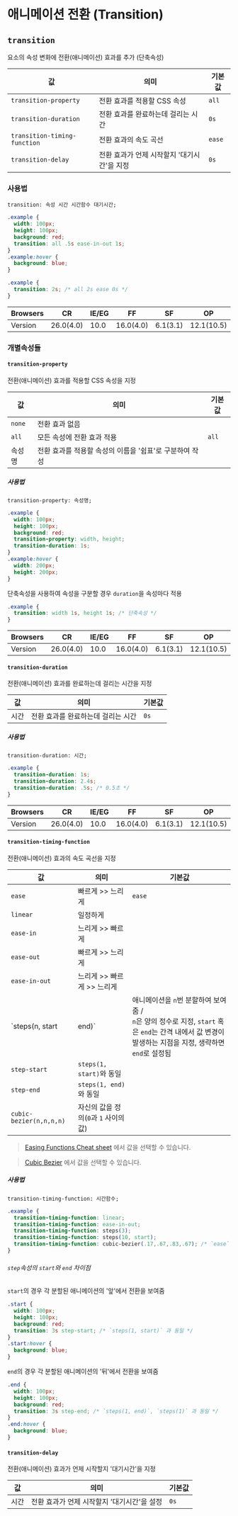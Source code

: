 # 애니메이션 전환 (Transition)

## `transition`

요소의 속성 변화에 전환(애니메이션) 효과를 추가 (단축속성)

| 값 | 의미 | 기본값 |
|---|---|---|
| `transition-property` | 전환 효과를 적용할 CSS 속성 | `all` |
| `transition-duration` | 전환 효과를 완료하는데 걸리는 시간 | `0s` |
| `transition-timing-function` | 전환 효과의 속도 곡선 | `ease` |
| `transition-delay` | 전환 효과가 언제 시작할지 '대기시간'을 지정 | `0s` |

### 사용법

```
transition: 속성 시간 시간함수 대기시간;
```

```css
.example {
  width: 100px;
  height: 100px;
  background: red;
  transition: all .5s ease-in-out 1s;
}
.example:hover {
  background: blue;
}
```

```css
.example {
  transition: 2s; /* all 2s ease 0s */
}
```

| Browsers | CR | IE/EG | FF | SF | OP |
|---|---|---|---|---|---|
| Version | 26.0(4.0) | 10.0 | 16.0(4.0) | 6.1(3.1) | 12.1(10.5) |

### 개별속성들

#### `transition-property`

전환(애니메이션) 효과를 적용할 CSS 속성을 지정

| 값 | 의미 | 기본값 |
|---|---|---|
| `none` | 전환 효과 없음 |  |
| `all` | 모든 속성에 전환 효과 적용 | `all` |
| 속성명 | 전환 효과를 적용할 속성의 이름을 '쉼표'로 구분하여 작성 |  |

##### 사용법

```
transition-property: 속성명;
```

```css
.example {
  width: 100px;
  height: 100px;
  background: red;
  transition-property: width, height;
  transition-duration: 1s;
}
.example:hover {
  width: 200px;
  height: 200px;
}
```

단축속성을 사용하여 속성을 구분할 경우 `duration`을 속성마다 적용

```css
.example {
  transition: width 1s, height 1s; /* 단축속성 */
}
```

| Browsers | CR | IE/EG | FF | SF | OP |
|---|---|---|---|---|---|
| Version | 26.0(4.0) | 10.0 | 16.0(4.0) | 6.1(3.1) | 12.1(10.5) |

#### `transition-duration`

전환(애니메이션) 효과를 완료하는데 걸리는 시간을 지정

| 값 | 의미 | 기본값 |
|---|---|---|
| 시간 | 전환 효과를 완료하는데 걸리는 시간 | `0s` |

##### 사용법

```
transition-duration: 시간;
```

```css
.example {
  transition-duration: 1s;
  transition-duration: 2.4s;
  transition-duration: .5s; /* 0.5초 */
}
```

| Browsers | CR | IE/EG | FF | SF | OP |
|---|---|---|---|---|---|
| Version | 26.0(4.0) | 10.0 | 16.0(4.0) | 6.1(3.1) | 12.1(10.5) |

#### `transition-timing-function`

전환(애니메이션) 효과의 속도 곡선을 지정

| 값 | 의미 | 기본값 |
|---|---|---|
| `ease` | 빠르게 >> 느리게 | `ease` |
| `linear` | 일정하게 |  |
| `ease-in` | 느리게 >> 빠르게 |  |
| `ease-out` | 빠르게 >> 느리게 |  |
| `ease-in-out` | 느리게 >> 빠르게 >> 느리게 |  |
| `steps(n, start|end)` | 애니메이션을 `n`번 분할하여 보여줌 /<br>`n`은 양의 정수로 지정, `start` 혹은 `end`는 간격 내에서 값 변경이 발생하는 지점을 지정, 생략하면 `end`로 설정됨 |  |
| `step-start` | `steps(1, start)`와 동일  |  |
| `step-end` | `steps(1, end)`와 동일 |  |
| `cubic-bezier(n,n,n,n)` | 자신의 값을 정의(`0`과 `1` 사이의 값) |  |

> [Easing Functions Cheat sheet](http://easings.net/ko) 에서 값을 선택할 수 있습니다.

> [Cubic Bezier](http://cubic-bezier.com/) 에서 값을 선택할 수 있습니다.

##### 사용법

```
transition-timing-function: 시간함수;
```

```css
.example {
  transition-timing-function: linear;
  transition-timing-function: ease-in-out;
  transition-timing-function: steps(3);
  transition-timing-function: steps(10, start);
  transition-timing-function: cubic-bezier(.17,.67,.83,.67); /* `ease` 와 동일 */
}
```

###### `step`속성의 `start`와 `end` 차이점

`start`의 경우 각 분할된 애니메이션의 '앞'에서 전환을 보여줌

```css
.start {
  width: 100px;
  height: 100px;
  background: red;
  transition: 3s step-start; /* `steps(1, start)` 과 동일 */
}
.start:hover {
  background: blue;
}
```

`end`의 경우 각 분할된 애니메이션의 '뒤'에서 전환을 보여줌

```css
.end {
  width: 100px;
  height: 100px;
  background: red;
  transition: 3s step-end; /* `steps(1, end)`, `steps(1)` 과 동일 */
}
.end:hover {
  background: blue;
}
```

#### `transition-delay`

전환(애니메이션) 효과가 언제 시작할지 '대기시간'을 지정

| 값 | 의미 | 기본값 |
|---|---|---|
| 시간 | 전환 효과가 언제 시작할지 '대기시간'을 설정 | `0s` |

